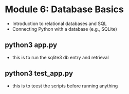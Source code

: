 # Module 6: Database Basics
- Introduction to relational databases and SQL
- Connecting Python with a database (e.g., SQLite)


## python3 app.py
- this is to run the sqlite3 db entry and retrieval

## python3 test_app.py
- this is to teest the scripts before running anything

